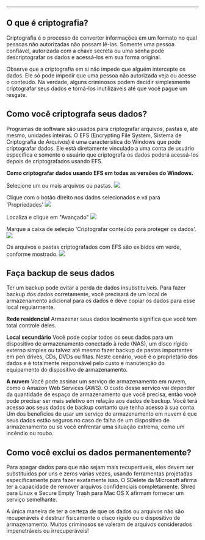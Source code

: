 
---

## O que é criptografia?

Criptografia é o processo de converter informações em um formato no qual pessoas não autorizadas não possam lê-las. Somente uma pessoa confiável, autorizada com a chave secreta ou uma senha pode descriptografar os dados e acessá-los em sua forma original.

Observe que a criptografia em si não impede que alguém intercepte os dados. Ele só pode impedir que uma pessoa não autorizada veja ou acesse o conteúdo. Na verdade, alguns criminosos podem decidir simplesmente criptografar seus dados e torná-los inutilizáveis até que você pague um resgate.

## Como você criptografa seus dados?

Programas de software são usados para criptografar arquivos, pastas e, até mesmo, unidades inteiras. O EFS (Encrypting File System, Sistema de Criptografia de Arquivos) é uma característica do Windows que pode criptografar dados. Ele está diretamente vinculado a uma conta de usuário específica e somente o usuário que criptografa os dados poderá acessá-los depois de criptografados usando EFS.

**Como criptografar dados usando EFS em todas as versões do Windows.**

Selecione um ou mais arquivos ou pastas.
![](https://i.imgur.com/GUOHEc9.png)

Clique com o botão direito nos dados selecionados e vá para 'Propriedades'
![](https://i.imgur.com/3zNwwC6.png)

Localiza e clique em "Avançado"
![](https://i.imgur.com/nmmEySn.png)

Marque a caixa de seleção 'Criptografar conteúdo para proteger os dados'.
![](https://i.imgur.com/k1y7YsD.png)

Os arquivos e pastas criptografados com EFS são exibidos em verde, conforme mostrado.
![](https://i.imgur.com/bBGkZOl.png)

## Faça backup de seus dados

Ter um backup pode evitar a perda de dados insubstituíveis. Para fazer backup dos dados corretamente, você precisará de um local de armazenamento adicional para os dados e deve copiar os dados para esse local regularmente.

**Rede residencial**
	Armazenar seus dados localmente significa que você tem total controle deles.

**Local secundário**
	Você pode copiar todos os seus dados para um dispositivo de armazenamento conectado à rede (NAS), um disco rígido externo simples ou talvez até mesmo fazer backup de pastas importantes em pen drives, CDs, DVDs ou fitas. Neste cenário, você é o proprietário dos dados e é totalmente responsável pelo custo e manutenção do equipamento do dispositivo de armazenamento.

**A nuvem**
	Você pode assinar um serviço de armazenamento em nuvem, como o Amazon Web Services (AWS). O custo desse serviço vai depender da quantidade de espaço de armazenamento que você precisa, então você pode precisar ser mais seletivo em relação aos dados de backup. Você terá acesso aos seus dados de backup contanto que tenha acesso à sua conta. Um dos benefícios de usar um serviço de armazenamento em nuvem é que seus dados estão seguros no caso de falha de um dispositivo de armazenamento ou se você enfrentar uma situação extrema, como um incêndio ou roubo.

## Como você exclui os dados permanentemente?

Para apagar dados para que não sejam mais recuperáveis, eles devem ser substituídos por uns e zeros várias vezes, usando ferramentas projetadas especificamente para fazer exatamente isso. O SDelete da Microsoft afirma ter a capacidade de remover arquivos confidenciais completamente. Shred para Linux e Secure Empty Trash para Mac OS X afirmam fornecer um serviço semelhante.

A única maneira de ter a certeza de que os dados ou arquivos não são recuperáveis é destruir fisicamente o disco rígido ou o dispositivo de armazenamento. Muitos criminosos se valeram de arquivos considerados impenetráveis ou irrecuperáveis!